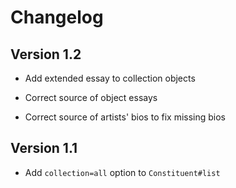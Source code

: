 # Changelog

## Version 1.2

* Add extended essay to collection objects

* Correct source of object essays

* Correct source of artists' bios to fix missing bios

## Version 1.1

* Add `collection=all` option to `Constituent#list`